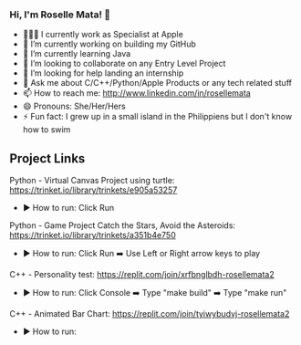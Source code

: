 ### Hi, I'm Roselle Mata! 👋

- 👩🏻‍💻 I currently work as Specialist at Apple
- 🔭 I’m currently working on building my GitHub
- 🌱 I’m currently learning Java
- 👯 I’m looking to collaborate on any Entry Level Project
- 🤔 I’m looking for help landing an internship
- 💬 Ask me about C/C++/Python/Apple Products or any tech related stuff
- 📫 How to reach me: http://www.linkedin.com/in/rosellemata
- 😄 Pronouns: She/Her/Hers
- ⚡ Fun fact: I grew up in a small island in the Philippiens but I don't know how to swim

## Project Links 

Python - Virtual Canvas Project using turtle: https://trinket.io/library/trinkets/e905a53257

- ▶️ How to run: Click Run

Python - Game Project Catch the Stars, Avoid the Asteroids: https://trinket.io/library/trinkets/a351b4e750

- ▶️ How to run: Click Run ➡️ Use Left or Right arrow keys to play

C++ - Personality test: https://replit.com/join/xrfbnglbdh-rosellemata2

- ▶️ How to run: Click Console ➡️ Type "make build" ➡️ Type "make run"

C++ - Animated Bar Chart: https://replit.com/join/tyiwybudvj-rosellemata2

- ▶️ How to run:

<!--
**rosemata/rosemata** is a ✨ _special_ ✨ repository because its `README.md` (this file) appears on your GitHub profile.

Here are some ideas to get you started:

- 🔭 I’m currently working on ...
- 🌱 I’m currently learning ...
- 👯 I’m looking to collaborate on ...
- 🤔 I’m looking for help with ...
- 💬 Ask me about ...
- 📫 How to reach me: ...
- 😄 Pronouns: ...
- ⚡ Fun fact: ...
-->
